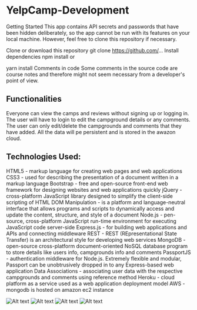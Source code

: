 # YelpCamp-Development

Getting Started
This app contains API secrets and passwords that have been hidden deliberately, so the app cannot be run with its features on your local machine. However, feel free to clone this repository if necessary.

Clone or download this repository
git clone https://github.com/...
Install dependencies
npm install
or

yarn install
Comments in code
Some comments in the source code are course notes and therefore might not seem necessary from a developer's point of view.


Functionalities
----------------
Everyone can view the camps and reviews without signing up or logging in.
The user will have to login to edit the campground details or any comments.
The user can only edit/delete the campgrounds and comments that they have added.
All the data will pe persistent and is stored in the awazon cloud.
 
Technologies Used:
------------------
HTML5 - markup language for creating web pages and web applications
CSS3 - used for describing the presentation of a document written in a markup language
Bootstrap - free and open-source front-end web framework for designing websites and web applications quickly
jQuery - cross-platform JavaScript library designed to simplify the client-side scripting of HTML
DOM Manipulation - is a platform and language-neutral interface that allows programs and scripts to dynamically access and update the content, structure, and style of a document
Node.js - pen-source, cross-platform JavaScript run-time environment for executing JavaScript code server-side
Express.js - for building web applications and APIs and connecting middleware
REST - REST (REpresentational State Transfer) is an architectural style for developing web services
MongoDB - open-source cross-platform document-oriented NoSQL database program to store details like users info, campgrounds info and comments
PassportJS - authentication middleware for Node.js. Extremely flexible and modular, Passport can be unobtrusively dropped in to any Express-based web application
Data Associations - associating user data with the respective campgrounds and comments using reference method
Heroku - cloud platform as a service used as a web application deployment model
AWS - mongodb is hosted on amazon ec2 instance

![Alt text](https://github.com/sh-anna/YelpCamp-Development-Process/blob/main/screenshot/camp2.JPG "Optional Title")
![Alt text](https://github.com/sh-anna/YelpCamp-Development-Process/blob/main/screenshot/camp1.JPG "Optional Title")
![Alt text](https://github.com/sh-anna/YelpCamp-Development-Process/blob/main/screenshot/camp3.JPG "Optional Title")
![Alt text](https://github.com/sh-anna/YelpCamp-Development-Process/blob/main/screenshot/camp4.JPG "Optional Title")
